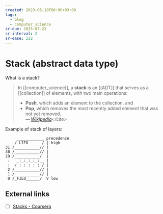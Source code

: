```yaml
---
created: 2023-05-18T00:00+03:00
tags:
  - blog
  - computer_science
sr-due: 2025-07-22
sr-interval: 2
sr-ease: 222
---
```


# Stack (abstract data type)

What is a stack?
<br class="f">
> In [[computer_science]], a **stack** is an [[ADT]] that serves as a [[collection]] of elements, with two main operations:
>
> - **Push**, which adds an element to the collection, and
> - **Pop**, which removes the most recently added element that was not yet removed.\
>   — <cite>[Wikipedia](https://en.wikipedia.org/wiki/Stack_(abstract_data_type))</cite>

Example of stack of layers:

         ____________ precedence
        / LIFO      / | high
    31 /___________// |
    30 /___________// |
    29 /___________/  |
     :   _:_:_:_:_:__ |
     :  / : : : : : / |
     2 /___________// |
     1 /___________// |
     0 /_FILO______/  V low

## External links

- [ ] [Stacks - Coursera](https://www.coursera.org/lecture/data-structures/stacks-UdKzQ)
